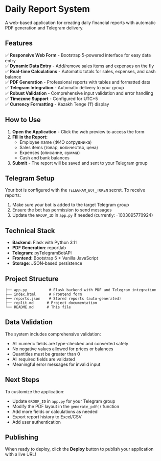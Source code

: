 # Daily Report System

A web-based application for creating daily financial reports with automatic PDF generation and Telegram delivery.

## Features

✅ **Responsive Web Form** - Bootstrap 5-powered interface for easy data entry  
✅ **Dynamic Data Entry** - Add/remove sales items and expenses on the fly  
✅ **Real-time Calculations** - Automatic totals for sales, expenses, and cash balance  
✅ **PDF Generation** - Professional reports with tables and formatted data  
✅ **Telegram Integration** - Automatic delivery to your group  
✅ **Robust Validation** - Comprehensive input validation and error handling  
✅ **Timezone Support** - Configured for UTC+5  
✅ **Currency Formatting** - Kazakh Tenge (₸) display

## How to Use

1. **Open the Application** - Click the web preview to access the form
2. **Fill in the Report:**
   - Employee name (ФИО сотрудника)
   - Sales items (товар, количество, цена)
   - Expenses (описание, сумма)
   - Cash and bank balances
3. **Submit** - The report will be saved and sent to your Telegram group

## Telegram Setup

Your bot is configured with the `TELEGRAM_BOT_TOKEN` secret. To receive reports:

1. Make sure your bot is added to the target Telegram group
2. Ensure the bot has permission to send messages
3. Update the `GROUP_ID` in `app.py` if needed (currently: -1003095770924)

## Technical Stack

- **Backend**: Flask with Python 3.11
- **PDF Generation**: reportlab
- **Telegram**: pyTelegramBotAPI
- **Frontend**: Bootstrap 5 + Vanilla JavaScript
- **Storage**: JSON-based persistence

## Project Structure

```
├── app.py          # Flask backend with PDF and Telegram integration
├── index.html      # Frontend form
├── reports.json    # Stored reports (auto-generated)
├── replit.md      # Project documentation
└── README.md      # This file
```

## Data Validation

The system includes comprehensive validation:
- All numeric fields are type-checked and converted safely
- No negative values allowed for prices or balances
- Quantities must be greater than 0
- All required fields are validated
- Meaningful error messages for invalid input

## Next Steps

To customize the application:
- Update `GROUP_ID` in `app.py` for your Telegram group
- Modify the PDF layout in the `generate_pdf()` function
- Add more fields or calculations as needed
- Export report history to Excel/CSV
- Add user authentication

## Publishing

When ready to deploy, click the **Deploy** button to publish your application with a live URL!
